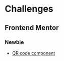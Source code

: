 # Challenges
## Frontend Mentor
### Newbie
* [QR code component](https://github.com/pedrowfilho/challenges/tree/main/frontend-mentor/newbie/qr-code)
<!-- ## Dev Quest
* [Exercícios HTML e CSS básico](https://github.com/pedrowfilho/challenges/tree/main/devquest/html-css-basico) -->

